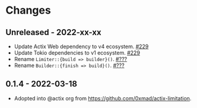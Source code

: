 # Changes

## Unreleased - 2022-xx-xx
- Update Actix Web dependency to v4 ecosystem. [#229]
- Update Tokio dependencies to v1 ecosystem. [#229]
- Rename `Limiter::{build => builder}()`. [#???]
- Rename `Builder::{finish => build}()`. [#???]

[#229]: https://github.com/actix/actix-extras/pull/229
[#???]: https://github.com/actix/actix-extras/pull/???


## 0.1.4 - 2022-03-18
- Adopted into @actix org from <https://github.com/0xmad/actix-limitation>.
